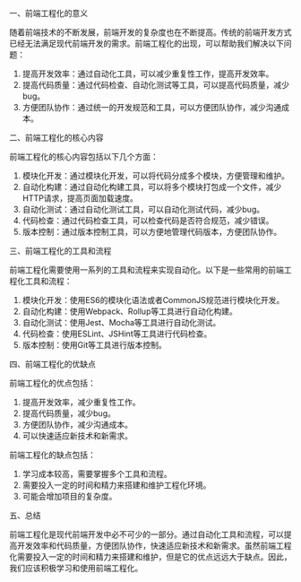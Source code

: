 一、前端工程化的意义

随着前端技术的不断发展，前端开发的复杂度也在不断提高。传统的前端开发方式已经无法满足现代前端开发的需求。前端工程化的出现，可以帮助我们解决以下问题：

1. 提高开发效率：通过自动化工具，可以减少重复性工作，提高开发效率。
2. 提高代码质量：通过代码检查、自动化测试等工具，可以提高代码质量，减少bug。
3. 方便团队协作：通过统一的开发规范和工具，可以方便团队协作，减少沟通成本。

二、前端工程化的核心内容

前端工程化的核心内容包括以下几个方面：

1. 模块化开发：通过模块化开发，可以将代码分成多个模块，方便管理和维护。
2. 自动化构建：通过自动化构建工具，可以将多个模块打包成一个文件，减少HTTP请求，提高页面加载速度。
3. 自动化测试：通过自动化测试工具，可以自动化测试代码，减少bug。
4. 代码检查：通过代码检查工具，可以检查代码是否符合规范，减少错误。
5. 版本控制：通过版本控制工具，可以方便地管理代码版本，方便团队协作。

三、前端工程化的工具和流程

前端工程化需要使用一系列的工具和流程来实现自动化。以下是一些常用的前端工程化工具和流程：

1. 模块化开发：使用ES6的模块化语法或者CommonJS规范进行模块化开发。
2. 自动化构建：使用Webpack、Rollup等工具进行自动化构建。
3. 自动化测试：使用Jest、Mocha等工具进行自动化测试。
4. 代码检查：使用ESLint、JSHint等工具进行代码检查。
5. 版本控制：使用Git等工具进行版本控制。

四、前端工程化的优缺点

前端工程化的优点包括：

1. 提高开发效率，减少重复性工作。
2. 提高代码质量，减少bug。
3. 方便团队协作，减少沟通成本。
4. 可以快速适应新技术和新需求。

前端工程化的缺点包括：

1. 学习成本较高，需要掌握多个工具和流程。
2. 需要投入一定的时间和精力来搭建和维护工程化环境。
3. 可能会增加项目的复杂度。

五、总结

前端工程化是现代前端开发中必不可少的一部分。通过自动化工具和流程，可以提高开发效率和代码质量，方便团队协作，快速适应新技术和新需求。虽然前端工程化需要投入一定的时间和精力来搭建和维护，但是它的优点远远大于缺点。因此，我们应该积极学习和使用前端工程化。